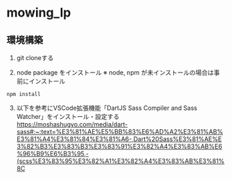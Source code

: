 # mowing_lp

## 環境構築

1. git cloneする

2. node package をインストール
※ node, npm が未インストールの場合は事前にインストール
```
npm install
```

3. 以下を参考にVSCode拡張機能「DartJS Sass Compiler and Sass Watcher」をインストール・設定する
https://moshashugyo.com/media/dart-sass#:~:text=%E3%81%AE%E5%BB%83%E6%AD%A2%E3%81%AB%E3%81%A4%E3%81%84%E3%81%A6-,Dart%20Sass%E3%81%AE%E3%82%B3%E3%83%B3%E3%83%91%E3%82%A4%E3%83%AB%E6%96%B9%E6%B3%95,-(scss%E3%83%95%E3%82%A1%E3%82%A4%E3%83%AB%E3%81%8C
